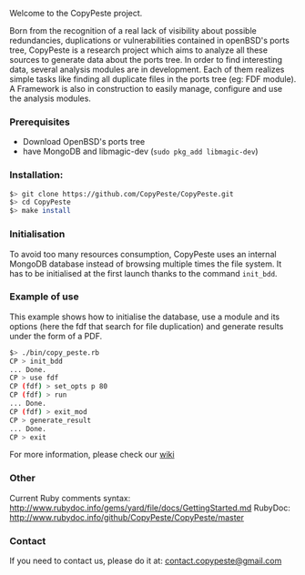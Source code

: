 Welcome to the CopyPeste project.

Born from the recognition of a real lack of visibility about possible redundancies, duplications or vulnerabilities contained in openBSD's ports tree, CopyPeste is a research project which aims to analyze all these sources to generate data about the ports tree.
In order to find interesting data, several analysis modules are in development. Each of them  realizes simple tasks like finding all duplicate files in the ports tree (eg: FDF module). A Framework is also in construction to easily manage, configure and use the analysis modules.

### Prerequisites

* Download OpenBSD's ports tree
* have MongoDB and libmagic-dev (`sudo pkg_add libmagic-dev`)

### Installation:

```sh
$> git clone https://github.com/CopyPeste/CopyPeste.git
$> cd CopyPeste
$> make install
```

### Initialisation

To avoid too many resources consumption, CopyPeste uses an internal MongoDB database instead of browsing multiple times the file system. It has to be initialised at the first launch thanks to the command `init_bdd`.

### Example of use

This example shows how to initialise the database, use a module and its options (here the fdf that search for file duplication) and generate results under the form of a PDF.

```sh
$> ./bin/copy_peste.rb
CP > init_bdd
... Done.
CP > use fdf
CP (fdf) > set_opts p 80
CP (fdf) > run
... Done.
CP (fdf) > exit_mod
CP > generate_result
... Done.
CP > exit
```

For more information, please check our [wiki](https://github.com/CopyPeste/CopyPeste/wiki)

### Other
Current Ruby comments syntax: http://www.rubydoc.info/gems/yard/file/docs/GettingStarted.md
RubyDoc: http://www.rubydoc.info/github/CopyPeste/CopyPeste/master  

### Contact
If you need to contact us, please do it at: contact.copypeste@gmail.com
